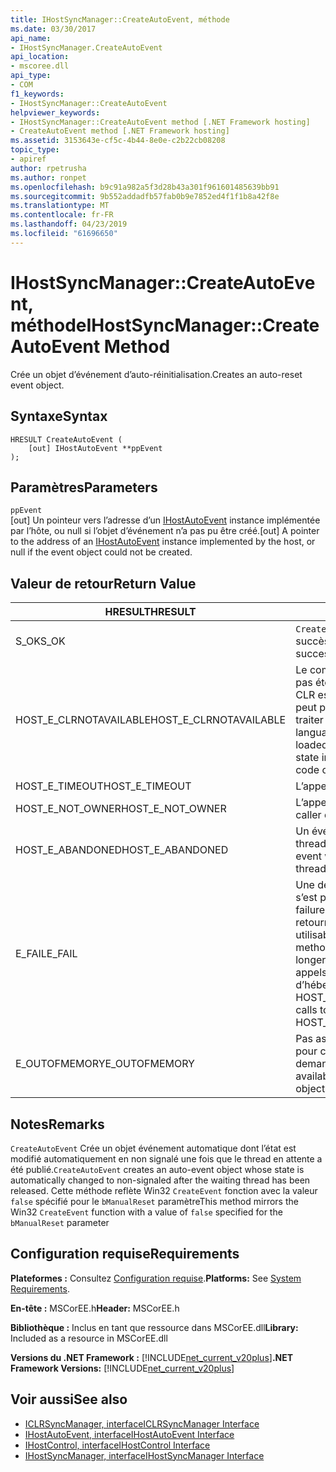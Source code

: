 ```yaml
---
title: IHostSyncManager::CreateAutoEvent, méthode
ms.date: 03/30/2017
api_name:
- IHostSyncManager.CreateAutoEvent
api_location:
- mscoree.dll
api_type:
- COM
f1_keywords:
- IHostSyncManager::CreateAutoEvent
helpviewer_keywords:
- IHostSyncManager::CreateAutoEvent method [.NET Framework hosting]
- CreateAutoEvent method [.NET Framework hosting]
ms.assetid: 3153643e-cf5c-4b44-8e0e-c2b22cb08208
topic_type:
- apiref
author: rpetrusha
ms.author: ronpet
ms.openlocfilehash: b9c91a982a5f3d28b43a301f961601485639bb91
ms.sourcegitcommit: 9b552addadfb57fab0b9e7852ed4f1f1b8a42f8e
ms.translationtype: MT
ms.contentlocale: fr-FR
ms.lasthandoff: 04/23/2019
ms.locfileid: "61696650"
---
```

# <a name="ihostsyncmanagercreateautoevent-method"></a><span data-ttu-id="78307-102">IHostSyncManager::CreateAutoEvent, méthode</span><span class="sxs-lookup"><span data-stu-id="78307-102">IHostSyncManager::CreateAutoEvent Method</span></span>
<span data-ttu-id="78307-103">Crée un objet d’événement d’auto-réinitialisation.</span><span class="sxs-lookup"><span data-stu-id="78307-103">Creates an auto-reset event object.</span></span>  
  
## <a name="syntax"></a><span data-ttu-id="78307-104">Syntaxe</span><span class="sxs-lookup"><span data-stu-id="78307-104">Syntax</span></span>  
  
```  
HRESULT CreateAutoEvent (  
    [out] IHostAutoEvent **ppEvent  
);  
```  
  
## <a name="parameters"></a><span data-ttu-id="78307-105">Paramètres</span><span class="sxs-lookup"><span data-stu-id="78307-105">Parameters</span></span>  
 `ppEvent`  
 <span data-ttu-id="78307-106">[out] Un pointeur vers l’adresse d’un [IHostAutoEvent](../../../../docs/framework/unmanaged-api/hosting/ihostautoevent-interface.md) instance implémentée par l’hôte, ou null si l’objet d’événement n’a pas pu être créé.</span><span class="sxs-lookup"><span data-stu-id="78307-106">[out] A pointer to the address of an [IHostAutoEvent](../../../../docs/framework/unmanaged-api/hosting/ihostautoevent-interface.md) instance implemented by the host, or null if the event object could not be created.</span></span>  
  
## <a name="return-value"></a><span data-ttu-id="78307-107">Valeur de retour</span><span class="sxs-lookup"><span data-stu-id="78307-107">Return Value</span></span>  
  
|<span data-ttu-id="78307-108">HRESULT</span><span class="sxs-lookup"><span data-stu-id="78307-108">HRESULT</span></span>|<span data-ttu-id="78307-109">Description</span><span class="sxs-lookup"><span data-stu-id="78307-109">Description</span></span>|  
|-------------|-----------------|  
|<span data-ttu-id="78307-110">S_OK</span><span class="sxs-lookup"><span data-stu-id="78307-110">S_OK</span></span>|<span data-ttu-id="78307-111">`CreateAutoEvent` retourné avec succès.</span><span class="sxs-lookup"><span data-stu-id="78307-111">`CreateAutoEvent` returned successfully.</span></span>|  
|<span data-ttu-id="78307-112">HOST_E_CLRNOTAVAILABLE</span><span class="sxs-lookup"><span data-stu-id="78307-112">HOST_E_CLRNOTAVAILABLE</span></span>|<span data-ttu-id="78307-113">Le common language runtime (CLR) n’a pas été chargé dans un processus ou le CLR est dans un état dans lequel il ne peut pas exécuter le code managé ou traiter l’appel avec succès.</span><span class="sxs-lookup"><span data-stu-id="78307-113">The common language runtime (CLR) has not been loaded into a process, or the CLR is in a state in which it cannot run managed code or process the call successfully.</span></span>|  
|<span data-ttu-id="78307-114">HOST_E_TIMEOUT</span><span class="sxs-lookup"><span data-stu-id="78307-114">HOST_E_TIMEOUT</span></span>|<span data-ttu-id="78307-115">L’appel a expiré.</span><span class="sxs-lookup"><span data-stu-id="78307-115">The call timed out.</span></span>|  
|<span data-ttu-id="78307-116">HOST_E_NOT_OWNER</span><span class="sxs-lookup"><span data-stu-id="78307-116">HOST_E_NOT_OWNER</span></span>|<span data-ttu-id="78307-117">L’appelant ne possède pas le verrou.</span><span class="sxs-lookup"><span data-stu-id="78307-117">The caller does not own the lock.</span></span>|  
|<span data-ttu-id="78307-118">HOST_E_ABANDONED</span><span class="sxs-lookup"><span data-stu-id="78307-118">HOST_E_ABANDONED</span></span>|<span data-ttu-id="78307-119">Un événement a été annulé alors qu’un thread bloqué ou Fibre l’attendait.</span><span class="sxs-lookup"><span data-stu-id="78307-119">An event was canceled while a blocked thread or fiber was waiting on it.</span></span>|  
|<span data-ttu-id="78307-120">E_FAIL</span><span class="sxs-lookup"><span data-stu-id="78307-120">E_FAIL</span></span>|<span data-ttu-id="78307-121">Une défaillance catastrophique inconnue s’est produite.</span><span class="sxs-lookup"><span data-stu-id="78307-121">An unknown catastrophic failure occurred.</span></span> <span data-ttu-id="78307-122">Lorsqu’une méthode retourne E_FAIL, le CLR n’est plus utilisable au sein du processus.</span><span class="sxs-lookup"><span data-stu-id="78307-122">When a method returns E_FAIL, the CLR is no longer usable within the process.</span></span> <span data-ttu-id="78307-123">Les appels suivants aux méthodes d’hébergement retournent HOST_E_CLRNOTAVAILABLE.</span><span class="sxs-lookup"><span data-stu-id="78307-123">Subsequent calls to hosting methods return HOST_E_CLRNOTAVAILABLE.</span></span>|  
|<span data-ttu-id="78307-124">E_OUTOFMEMORY</span><span class="sxs-lookup"><span data-stu-id="78307-124">E_OUTOFMEMORY</span></span>|<span data-ttu-id="78307-125">Pas assez de mémoire n’était disponible pour créer l’objet événement demandé.</span><span class="sxs-lookup"><span data-stu-id="78307-125">Not enough memory was available to create the requested event object.</span></span>|  
  
## <a name="remarks"></a><span data-ttu-id="78307-126">Notes</span><span class="sxs-lookup"><span data-stu-id="78307-126">Remarks</span></span>  
 <span data-ttu-id="78307-127">`CreateAutoEvent` Crée un objet événement automatique dont l’état est modifié automatiquement en non signalé une fois que le thread en attente a été publié.</span><span class="sxs-lookup"><span data-stu-id="78307-127">`CreateAutoEvent` creates an auto-event object whose state is automatically changed to non-signaled after the waiting thread has been released.</span></span> <span data-ttu-id="78307-128">Cette méthode reflète Win32 `CreateEvent` fonction avec la valeur `false` spécifié pour le `bManualReset` paramètre</span><span class="sxs-lookup"><span data-stu-id="78307-128">This method mirrors the Win32 `CreateEvent` function with a value of `false` specified for the `bManualReset` parameter</span></span>  
  
## <a name="requirements"></a><span data-ttu-id="78307-129">Configuration requise</span><span class="sxs-lookup"><span data-stu-id="78307-129">Requirements</span></span>  
 <span data-ttu-id="78307-130">**Plateformes :** Consultez [Configuration requise](../../../../docs/framework/get-started/system-requirements.md).</span><span class="sxs-lookup"><span data-stu-id="78307-130">**Platforms:** See [System Requirements](../../../../docs/framework/get-started/system-requirements.md).</span></span>  
  
 <span data-ttu-id="78307-131">**En-tête :** MSCorEE.h</span><span class="sxs-lookup"><span data-stu-id="78307-131">**Header:** MSCorEE.h</span></span>  
  
 <span data-ttu-id="78307-132">**Bibliothèque :** Inclus en tant que ressource dans MSCorEE.dll</span><span class="sxs-lookup"><span data-stu-id="78307-132">**Library:** Included as a resource in MSCorEE.dll</span></span>  
  
 <span data-ttu-id="78307-133">**Versions du .NET Framework :** [!INCLUDE[net_current_v20plus](../../../../includes/net-current-v20plus-md.md)]</span><span class="sxs-lookup"><span data-stu-id="78307-133">**.NET Framework Versions:** [!INCLUDE[net_current_v20plus](../../../../includes/net-current-v20plus-md.md)]</span></span>  
  
## <a name="see-also"></a><span data-ttu-id="78307-134">Voir aussi</span><span class="sxs-lookup"><span data-stu-id="78307-134">See also</span></span>

- [<span data-ttu-id="78307-135">ICLRSyncManager, interface</span><span class="sxs-lookup"><span data-stu-id="78307-135">ICLRSyncManager Interface</span></span>](../../../../docs/framework/unmanaged-api/hosting/iclrsyncmanager-interface.md)
- [<span data-ttu-id="78307-136">IHostAutoEvent, interface</span><span class="sxs-lookup"><span data-stu-id="78307-136">IHostAutoEvent Interface</span></span>](../../../../docs/framework/unmanaged-api/hosting/ihostautoevent-interface.md)
- [<span data-ttu-id="78307-137">IHostControl, interface</span><span class="sxs-lookup"><span data-stu-id="78307-137">IHostControl Interface</span></span>](../../../../docs/framework/unmanaged-api/hosting/ihostcontrol-interface.md)
- [<span data-ttu-id="78307-138">IHostSyncManager, interface</span><span class="sxs-lookup"><span data-stu-id="78307-138">IHostSyncManager Interface</span></span>](../../../../docs/framework/unmanaged-api/hosting/ihostsyncmanager-interface.md)
